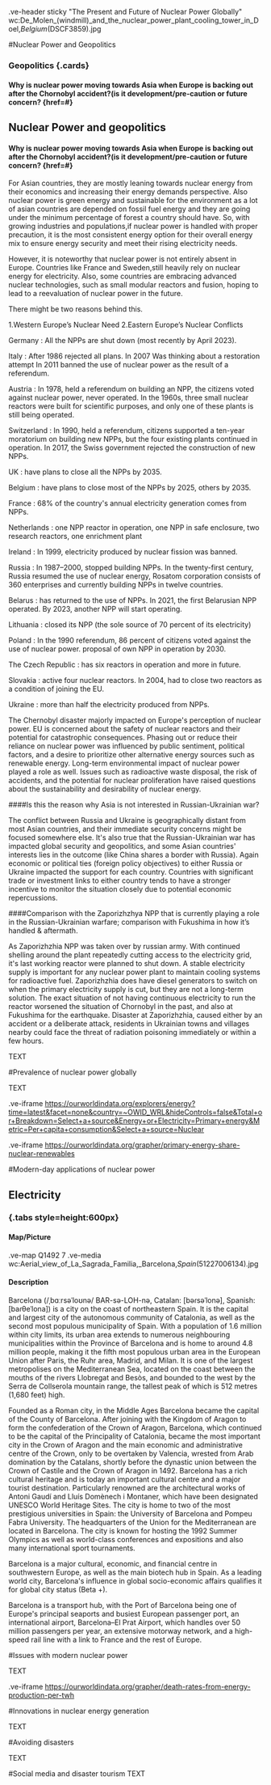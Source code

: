 
.ve-header sticky "The Present and Future of Nuclear Power Globally" wc:De_Molen_(windmill)_and_the_nuclear_power_plant_cooling_tower_in_Doel,_Belgium_(DSCF3859).jpg 

#Nuclear Power and Geopolitics 


### Geopolitics {.cards}

#### Why is nuclear power moving towards Asia when Europe is backing out after the Chornobyl accident?(is it development/pre-caution or future concern?  {href=#}

## Nuclear Power and geopolitics



#### Why is nuclear power moving towards Asia when Europe is backing out after the Chornobyl accident?(is it development/pre-caution or future concern?  {href=#}

For Asian countries, they are mostly leaning towards nuclear energy from their economics and increasing their energy demands perspective. Also nuclear power is green energy and sustainable for the environment as a lot of asian countries are depended on fossil fuel energy and they are going under the minimum percentage of forest a country should have. So, with growing industries and populations,if nuclear power is handled with proper precaution, it is the most consistent energy option for their overall energy mix to ensure energy security and meet their rising electricity needs.

However, it is noteworthy that nuclear power is not entirely absent in Europe. Countries like France and Sweden,still heavily rely on nuclear energy for electricity. Also, some countries are embracing advanced nuclear technologies, such as small modular reactors and fusion, hoping to lead to a reevaluation of nuclear power in the future.

There might be two reasons behind this.

1.Western Europe’s Nuclear Need
2.Eastern Europe’s Nuclear Conflicts

Germany : All the NPPs are shut down (most recently by April 2023).

Italy :  After 1986 rejected all plans.
         In 2007 Was thinking about a restoration attempt 
         In 2011 banned the use of nuclear power as the result of a referendum.

Austria : In 1978, held a referendum on building an NPP, the citizens voted against nuclear power, never operated. 
          In the 1960s, three small nuclear reactors were built for scientific purposes, and only one of these plants 
          is still being operated.

Switzerland :  In 1990, held a referendum, citizens supported a ten-year moratorium on building new NPPs, but the 
               four existing plants continued in operation. 
               In 2017, the Swiss government rejected the construction of new NPPs.

UK : have plans to close all the NPPs by 2035.

Belgium : have plans to close most of the NPPs by 2025, others by 2035.

France :  68% of the country's annual electricity generation comes from NPPs.

Netherlands : one NPP reactor in operation, one NPP in safe enclosure, two research reactors, one enrichment plant

Ireland : In 1999, electricity produced by nuclear fission was banned.


Russia : In 1987–2000, stopped building NPPs.
         In the twenty-first century, Russia resumed the use of nuclear energy, Rosatom corporation consists of 360 
         enterprises and currently building NPPs in twelve countries.

Belarus : has returned to the use of NPPs. 
          In 2021, the first Belarusian NPP operated.
          By 2023, another NPP will start operating.

Lithuania : closed its NPP (the sole source of 70 percent of its electricity)

Poland : In the 1990 referendum, 86 percent of citizens voted against the use of nuclear power. 
         proposal of own NPP in operation by 2030.

The Czech Republic : has six reactors in operation and more in future.

Slovakia : active four nuclear reactors.
           In 2004, had to close two reactors as a condition of joining the EU.

Ukraine : more than half the electricity produced from NPPs.



The Chernobyl disaster majorly impacted on Europe's perception of nuclear power. EU is concerned about the safety of nuclear reactors and their potential for catastrophic consequences. Phasing out or reduce their reliance on nuclear power was influenced by public sentiment, political factors, and a desire to prioritize other alternative energy sources such as renewable energy. Long-term environmental impact of nuclear power played a role as well. Issues such as radioactive waste disposal, the risk of accidents, and the potential for nuclear proliferation have raised questions about the sustainability and desirability of nuclear energy.

####Is this the reason why Asia is not interested in Russian-Ukrainian war?


The conflict between Russia and Ukraine is geographically distant from most Asian countries, and their immediate security concerns might be focused somewhere else. It's also true that the Russian-Ukrainian war has impacted global security and geopolitics, and some Asian countries' interests lies in the outcome (like China shares a border with Russia). 
Again economic or political ties (foreign policy objectives) to either Russia or Ukraine impacted the support for each country. Countries with significant trade or investment links to either country tends to have a stronger incentive to monitor the situation closely due to potential economic repercussions.



####Comparison with the Zaporizhzhya NPP that is currently playing a role in the Russian-Ukrainian warfare; comparison with Fukushima in how it’s handled & aftermath.


As Zaporizhzhia NPP was taken over by russian army. With continued shelling around the plant repeatedly cutting access to the electricity grid, it's last working reactor were planned to shut down. A stable electricity supply is important for any nuclear power plant to maintain cooling systems for radioactive fuel. Zaporizhzhia does have diesel generators to switch on when the primary electricity supply is cut, but they are not a long-term solution. The exact situation of not having continuous electricity to run the reactor worsened the situation of Chornobyl in the past, and also at Fukushima for the earthquake. Disaster at Zaporizhzhia, caused either by an accident or a deliberate attack, residents in Ukrainian towns and villages nearby could face the threat of radiation poisoning immediately or within a few hours.




TEXT


#Prevalence of nuclear power globally

TEXT

.ve-iframe https://ourworldindata.org/explorers/energy?time=latest&facet=none&country=~OWID_WRL&hideControls=false&Total+or+Breakdown=Select+a+source&Energy+or+Electricity=Primary+energy&Metric=Per+capita+consumption&Select+a+source=Nuclear


.ve-iframe https://ourworldindata.org/grapher/primary-energy-share-nuclear-renewables



#Modern-day applications of nuclear power





## Electricity 

### {.tabs style=height:600px}




#### Map/Picture
.ve-map Q1492 7
.ve-media wc:Aerial_view_of_La_Sagrada_Familia,_Barcelona,_Spain_(51227006134).jpg

#### Description 
Barcelona (/ˌbɑːrsəˈloʊnə/ BAR-sə-LOH-nə, Catalan: [bəɾsəˈlonə], Spanish: [baɾθeˈlona]) is a city on the coast of northeastern Spain. It is the capital and largest city of the autonomous community of Catalonia, as well as the second most populous municipality of Spain. With a population of 1.6 million within city limits, its urban area extends to numerous neighbouring municipalities within the Province of Barcelona and is home to around 4.8 million people, making it the fifth most populous urban area in the European Union after Paris, the Ruhr area, Madrid, and Milan. It is one of the largest metropolises on the Mediterranean Sea, located on the coast between the mouths of the rivers Llobregat and Besòs, and bounded to the west by the Serra de Collserola mountain range, the tallest peak of which is 512 metres (1,680 feet) high.

Founded as a Roman city, in the Middle Ages Barcelona became the capital of the County of Barcelona. After joining with the Kingdom of Aragon to form the confederation of the Crown of Aragon, Barcelona, which continued to be the capital of the Principality of Catalonia, became the most important city in the Crown of Aragon and the main economic and administrative centre of the Crown, only to be overtaken by Valencia, wrested from Arab domination by the Catalans, shortly before the dynastic union between the Crown of Castile and the Crown of Aragon in 1492. Barcelona has a rich cultural heritage and is today an important cultural centre and a major tourist destination. Particularly renowned are the architectural works of Antoni Gaudí and Lluís Domènech i Montaner, which have been designated UNESCO World Heritage Sites. The city is home to two of the most prestigious universities in Spain: the University of Barcelona and Pompeu Fabra University. The headquarters of the Union for the Mediterranean are located in Barcelona. The city is known for hosting the 1992 Summer Olympics as well as world-class conferences and expositions and also many international sport tournaments.

Barcelona is a major cultural, economic, and financial centre in southwestern Europe, as well as the main biotech hub in Spain. As a leading world city, Barcelona's influence in global socio-economic affairs qualifies it for global city status (Beta +).

Barcelona is a transport hub, with the Port of Barcelona being one of Europe's principal seaports and busiest European passenger port, an international airport, Barcelona–El Prat Airport, which handles over 50 million passengers per year, an extensive motorway network, and a high-speed rail line with a link to France and the rest of Europe.





#Issues with modern nuclear power

TEXT

.ve-iframe https://ourworldindata.org/grapher/death-rates-from-energy-production-per-twh





#Innovations in nuclear energy generation


TEXT


#Avoiding disasters

TEXT

#Social media and disaster tourism
TEXT
